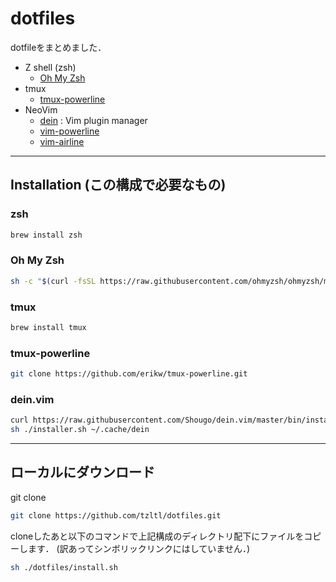 # dotfiles

dotfileをまとめました．

- Z shell (zsh)
  - [Oh My Zsh](https://github.com/ohmyzsh/ohmyzsh)
- tmux
  - [tmux-powerline](https://github.com/erikw/tmux-powerline)
- NeoVim
  - [dein](https://github.com/Shougo/dein.vim) : Vim plugin manager
  - [vim-powerline](https://github.com/Lokaltog/vim-powerline)
  - [vim-airline](https://github.com/vim-airline/vim-airline)

---

## Installation (この構成で必要なもの)

### zsh

```sh
brew install zsh
```

### Oh My Zsh

```sh
sh -c "$(curl -fsSL https://raw.githubusercontent.com/ohmyzsh/ohmyzsh/master/tools/install.sh)"
```

### tmux

```sh
brew install tmux
```

### tmux-powerline

```sh
git clone https://github.com/erikw/tmux-powerline.git
```

### dein.vim

```sh
curl https://raw.githubusercontent.com/Shougo/dein.vim/master/bin/installer.sh > installer.sh
sh ./installer.sh ~/.cache/dein
```

---

## ローカルにダウンロード

git clone

```sh
git clone https://github.com/tzltl/dotfiles.git
```

cloneしたあと以下のコマンドで上記構成のディレクトリ配下にファイルをコピーします．
(訳あってシンボリックリンクにはしていません．)

```sh
sh ./dotfiles/install.sh
```

